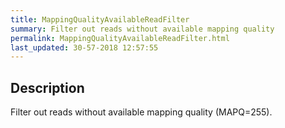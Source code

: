 ```yaml
---
title: MappingQualityAvailableReadFilter
summary: Filter out reads without available mapping quality
permalink: MappingQualityAvailableReadFilter.html
last_updated: 30-57-2018 12:57:55
---
```



## Description

Filter out reads without available mapping quality (MAPQ=255).

